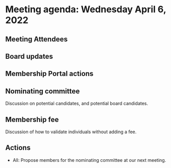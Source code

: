 # Meeting agenda: Wednesday April 6, 2022

## Meeting Attendees

## Board updates

## Membership Portal actions

## Nominating committee

Discussion on potential candidates, and potential board candidates.

## Membership fee

Discussion of how to validate individuals without adding a fee.

## Actions

- All: Propose members for the nominating committee at our next meeting.
